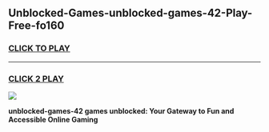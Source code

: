 
## Unblocked-Games-unblocked-games-42-Play-Free-fo160
<h3>
<a href="https://premium76.site?title=unblocked-games-42&ref=22A">CLICK TO PLAY</a></h3>
<hr>

<h3>
<a href="https://premium76.site?title=unblocked-games-42&ref=22A">CLICK 2 PLAY</a>
  
</h3>

<a href="https://premium76.site?title=unblocked-games-42&ref=22A"><img src="https://clearcache.store/games.png"></a>


**unblocked-games-42 games unblocked: Your Gateway to Fun and Accessible Online Gaming**
